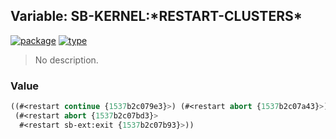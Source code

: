 ## Variable: SB-KERNEL:\*RESTART-CLUSTERS\*
[![package](https://img.shields.io/badge/Package-SB--KERNEL-5f9ea0.svg?style=social&colorA=999999)](../) [![type](https://img.shields.io/badge/Type-Variable-5f9ea0.svg?style=social&colorA=999999)](../#variable) 

> No description.

### Value
```cl
((#<restart continue {1537b2c079e3}>) (#<restart abort {1537b2c07a43}>)
 (#<restart abort {1537b2c07bd3}>
  #<restart sb-ext:exit {1537b2c07b93}>))
```
